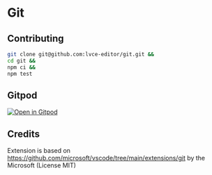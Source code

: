 # Git

## Contributing

```sh
git clone git@github.com:lvce-editor/git.git &&
cd git &&
npm ci &&
npm test
```

## Gitpod

[![Open in Gitpod](https://gitpod.io/button/open-in-gitpod.svg)](https://gitpod.io/#https://github.com/lvce-editor/git)

## Credits

Extension is based on https://github.com/microsoft/vscode/tree/main/extensions/git by the Microsoft (License MIT)
